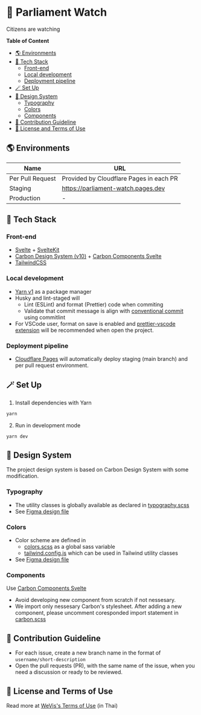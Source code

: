 # 👀 Parliament Watch

Citizens are watching

**Table of Content**

<!-- START doctoc generated TOC please keep comment here to allow auto update -->
<!-- DON'T EDIT THIS SECTION, INSTEAD RE-RUN doctoc TO UPDATE -->

- [🌎 Environments](#-environments)
- [🍱 Tech Stack](#-tech-stack)
  - [Front-end](#front-end)
  - [Local development](#local-development)
  - [Deployment pipeline](#deployment-pipeline)
- [🪄 Set Up](#-set-up)
- [🍭 Design System](#-design-system)
  - [Typography](#typography)
  - [Colors](#colors)
  - [Components](#components)
- [🤝 Contribution Guideline](#-contribution-guideline)
- [📜 License and Terms of Use](#-license-and-terms-of-use)

<!-- END doctoc generated TOC please keep comment here to allow auto update -->

## 🌎 Environments

| Name             | URL                                     |
| ---------------- | --------------------------------------- |
| Per Pull Request | Provided by Cloudflare Pages in each PR |
| Staging          | https://parliament-watch.pages.dev      |
| Production       | -                                       |

## 🍱 Tech Stack

### Front-end

- [Svelte](https://svelte.dev) + [SvelteKit](https://kit.svelte.dev)
- [Carbon Design System (v10)](https://v10.carbondesignsystem.com) + [Carbon Components Svelte](https://carbon-components-svelte.onrender.com)
- [TailwindCSS](https://tailwindcss.com)

### Local development

- [Yarn v1](https://classic.yarnpkg.com) as a package manager
- Husky and lint-staged will
  - Lint (ESLint) and format (Prettier) code when commiting
  - Validate that commit message is align with [conventional commit](https://www.conventionalcommits.org/en/v1.0.0/) using commitlint
- For VSCode user, format on save is enabled and [prettier-vscode extension](https://marketplace.visualstudio.com/items?itemName=esbenp.prettier-vscode) will be recommended when open the project.

### Deployment pipeline

- [Cloudflare Pages](https://pages.cloudflare.com) will automatically deploy staging (main branch) and per pull request environment.

## 🪄 Set Up

1. Install dependencies with Yarn

```bash
yarn
```

2. Run in development mode

```bash
yarn dev
```

## 🍭 Design System

The project design system is based on Carbon Design System with some modification.

### Typography

- The utility classes is globally available as declared in [typography.scss](src/styles/typography.scss)
- See [Figma design file](<https://www.figma.com/file/wydykFjb2U2SLFIz5YmiE8/(v11)-Text-Styles---IBM-Design-Language-(Community)>)

### Colors

- Color scheme are defined in
  - [colors.scss](src/styles/colors.scss) as a global sass variable
  - [tailwind.config.js](tailwind.config.js) which can be used in Tailwind utility classes
- See [Figma design file](<https://www.figma.com/file/DLpm4GWpqa1BUEWApXGeGc/Color-Styles---IBM-Design-Language-(Community)>)

### Components

Use [Carbon Components Svelte](https://carbon-components-svelte.onrender.com)

- Avoid developing new component from scratch if not nessesary.
- We import only nessesary Carbon's stylesheet. After adding a new component, please uncomment coresponded import statement in [carbon.scss](src/styles/carbon.scss)

## 🤝 Contribution Guideline

- For each issue, create a new branch name in the format of `username/short-description`
- Open the pull requests (PR), with the same name of the issue, when you need a discussion or ready to be reviewed.

## 📜 License and Terms of Use

Read more at [WeVis's Terms of Use](https://wevis.info/terms-of-use/) (in Thai)
